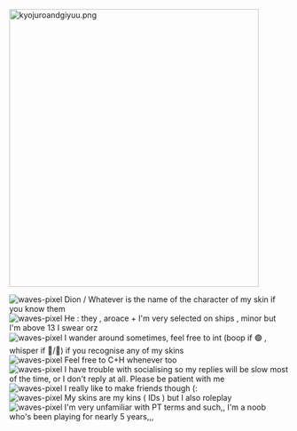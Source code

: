 <img width="450" height="500" alt="kyojuroandgiyuu.png" src="https://github.com/user-attachments/assets/3059fd36-aadf-4c58-8350-75025b937ffd" /> 

![waves-pixel](https://github.com/user-attachments/assets/6da5591d-8a28-43c2-bdb9-2941cc05ac16)  Dion / Whatever is the name of the character of my skin if you know them<br/>
![waves-pixel](https://github.com/user-attachments/assets/6da5591d-8a28-43c2-bdb9-2941cc05ac16) He : they , aroace + I'm very selected on ships , 
minor but I'm above 13 I swear orz<br/>
![waves-pixel](https://github.com/user-attachments/assets/6da5591d-8a28-43c2-bdb9-2941cc05ac16) I wander around sometimes, feel free to int (boop if 🟢 , whisper if 🌙/🔴)
 if you recognise any of my skins<br/>
![waves-pixel](https://github.com/user-attachments/assets/6da5591d-8a28-43c2-bdb9-2941cc05ac16) Feel free to C+H whenever too<br/>
![waves-pixel](https://github.com/user-attachments/assets/6da5591d-8a28-43c2-bdb9-2941cc05ac16) I have trouble with socialising so my replies will be slow most of the time, 
or I don't reply at all. Please be patient with me<br/>
![waves-pixel](https://github.com/user-attachments/assets/6da5591d-8a28-43c2-bdb9-2941cc05ac16) I really like to make friends though (:<br/>
![waves-pixel](https://github.com/user-attachments/assets/6da5591d-8a28-43c2-bdb9-2941cc05ac16) My skins are my kins ( IDs ) but I also roleplay<br/>
![waves-pixel](https://github.com/user-attachments/assets/6da5591d-8a28-43c2-bdb9-2941cc05ac16) I'm very unfamiliar with PT terms and such,, I'm a noob 
who's been playing for nearly 5 years,,,<br/>
